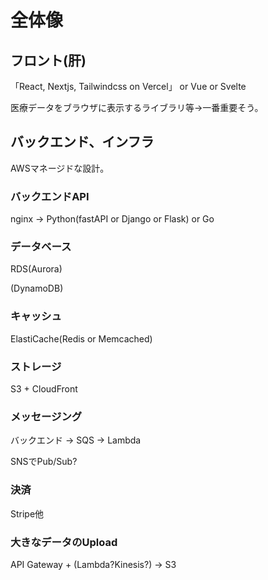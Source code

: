 # 全体像

## フロント(肝)
「React, Nextjs, Tailwindcss on Vercel」 or Vue or Svelte

医療データをブラウザに表示するライブラリ等→一番重要そう。

## バックエンド、インフラ
AWSマネージドな設計。
### バックエンドAPI
nginx → Python(fastAPI or Django or Flask) or Go

### データベース
RDS(Aurora)

(DynamoDB)

### キャッシュ
ElastiCache(Redis or Memcached)

### ストレージ
S3 + CloudFront

### メッセージング
バックエンド → SQS → Lambda

SNSでPub/Sub?

### 決済
Stripe他

### 大きなデータのUpload
API Gateway + (Lambda?Kinesis?) → S3
